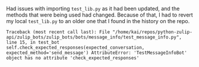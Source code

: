 Had issues with importing `test_lib.py` as it had been updated, and the methods that were being used had changed. Because of that, I had to revert my local `test_lib.py` to an older one that I found in the history on the repo. 

`Traceback (most recent call last):
  File "/home/kai/repos/python-zulip-api/zulip_bots/zulip_bots/bots/message_info/test_message_info.py", line 15, in test_bot
    self.check_expected_responses(expected_conversation, expected_method='send_message')
AttributeError: 'TestMessageInfoBot' object has no attribute 'check_expected_responses'`
